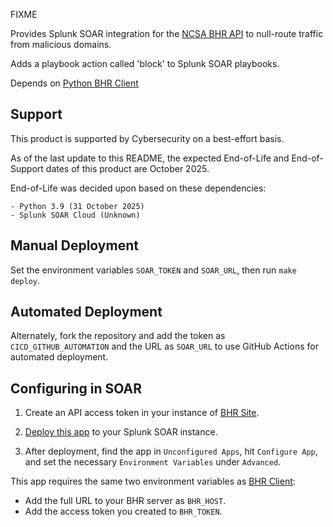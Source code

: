 FIXME 

Provides Splunk SOAR integration for the [NCSA BHR API][3] to null-route traffic from malicious domains.

Adds a playbook action called 'block' to Splunk SOAR playbooks.

Depends on [Python BHR Client][4]

[3]: https://github.com/ncsa/bhr-site
[4]: https://github.com/ncsa/bhr-client

## Support

This product is supported by Cybersecurity on a best-effort basis.

As of the last update to this README, the expected End-of-Life and End-of-Support dates of this product are October 2025.

End-of-Life was decided upon based on these dependencies:

    - Python 3.9 (31 October 2025)
    - Splunk SOAR Cloud (Unknown)

## Manual Deployment

Set the environment variables `SOAR_TOKEN` and `SOAR_URL`, then run `make deploy`.

## Automated Deployment

Alternately, fork the repository and add the token as `CICD_GITHUB_AUTOMATION` and the URL as `SOAR_URL` to use GitHub Actions for automated deployment.

## Configuring in SOAR

1. Create an API access token in your instance of [BHR Site][3].
2. [Deploy this app](#manual-deployment) to your Splunk SOAR instance.

3. After deployment, find the app in `Unconfigured Apps`, hit `Configure App`, and set the necessary `Environment Variables` under `Advanced`.

This app requires the same two environment variables as [BHR Client][4]:

- Add the full URL to your BHR server as `BHR_HOST`.
- Add the access token you created to `BHR_TOKEN`.
